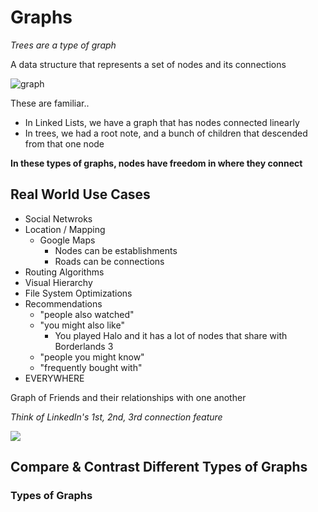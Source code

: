 # Graphs

*Trees are a type of graph*

A data structure that represents a set of nodes and its connections 

![graph](https://www.geeksforgeeks.org/wp-content/uploads/undirectedgraph.png)

These are familiar..

- In Linked Lists, we have a graph that has nodes connected linearly 
- In trees, we had a root note, and a bunch of children that descended from that one node 

**In these types of graphs, nodes have freedom in where they connect**

## Real World Use Cases

- Social Netwroks
- Location / Mapping
  - Google Maps 
    - Nodes can be establishments
    - Roads can be connections 
- Routing Algorithms
- Visual Hierarchy
- File System Optimizations
- Recommendations
  - "people also watched"
  - "you might also like"
    - You played Halo and it has a lot of nodes that share with Borderlands 3
  - "people you might know"
  - "frequently bought with"
- EVERYWHERE



Graph of Friends and their relationships with one another

*Think of LinkedIn's 1st, 2nd, 3rd connection feature*

![](https://study.com/cimages/videopreview/videopreview-full/nchjyn05gv.jpg)



## Compare & Contrast Different Types of Graphs



### Types of Graphs



